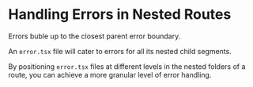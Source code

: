 # Handling Errors in Nested Routes

Errors buble up to the closest parent error boundary.

An `error.tsx` file will cater to errors for all its nested child segments.

By positioning `error.tsx` files at different levels in the nested folders of a route, you can achieve a more granular level of error handling.
